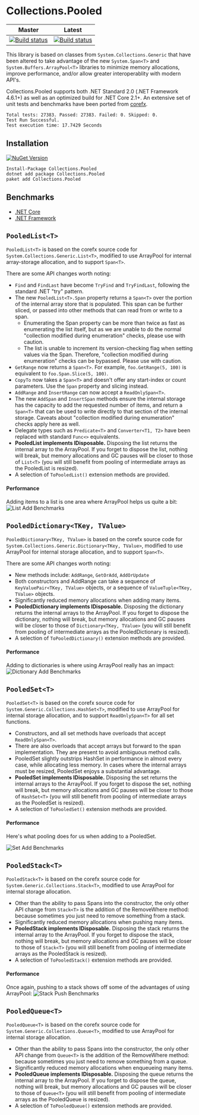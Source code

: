 # Collections.Pooled 

| Master | Latest  |
|--------|---------|
| [![Build status](https://ci.appveyor.com/api/projects/status/vb6j2jon32ia5qq4/branch/master?svg=true)](https://ci.appveyor.com/project/jtmueller/collections-pooled/branch/master) | [![Build status](https://ci.appveyor.com/api/projects/status/vb6j2jon32ia5qq4?svg=true)](https://ci.appveyor.com/project/jtmueller/collections-pooled) |

This library is based on classes from `System.Collections.Generic` that have been altered 
to take advantage of the new `System.Span<T>` and `System.Buffers.ArrayPool<T>` libraries 
to minimize memory allocations, improve performance, and/or allow greater interoperablity 
with modern API's.

Collections.Pooled supports both .NET Standard 2.0 (.NET Framework 4.6.1+) as well as an 
optimized build for .NET Core 2.1+. An extensive set of unit tests and benchmarks have
been ported from [corefx](https://github.com/dotnet/corefx).

```
Total tests: 27383. Passed: 27383. Failed: 0. Skipped: 0.
Test Run Successful.
Test execution time: 17.7429 Seconds
```

## Installation

[![NuGet Version](https://img.shields.io/nuget/v/Collections.Pooled.svg?style=flat)](https://www.nuget.org/packages/Collections.Pooled/) 
```
Install-Package Collections.Pooled
dotnet add package Collections.Pooled
paket add Collections.Pooled
```

## Benchmarks

  * [.NET Core](https://github.com/jtmueller/Collections.Pooled/tree/master/docs/benchmarks/netcoreapp2.2)
  * [.NET Framework](https://github.com/jtmueller/Collections.Pooled/tree/master/docs/benchmarks/net472)

## `PooledList<T>`

`PooledList<T>` is based on the corefx source code for `System.Collections.Generic.List<T>`,
modified to use ArrayPool for internal array-storage allocation, and to support `Span<T>`.

There are some API changes worth noting:

  * `Find` and `FindLast` have become `TryFind` and `TryFindLast`, following the standard
    .NET "try" pattern.
  * The new `PooledList<T>.Span` property returns a `Span<T>` over the portion of the internal
    array store that is populated. This span can be further sliced, or passed into other methods
    that can read from or write to a span.
    * Enumerating the Span property can be more than twice as fast as enumerating the list itself,
      but as we are unable to do the normal "collection modified during enumeration" checks, please
      use with caution.
    * The list is unable to increment its version-checking flag when setting values via the Span.
      Therefore, "collection modified during enumeration" checks can be bypassed. Please use with caution.
  * `GetRange` now returns a `Span<T>`. For example, `foo.GetRange(5, 100)` is equivalent to `foo.Span.Slice(5, 100)`.
  * `CopyTo` now takes a `Span<T>` and doesn't offer any start-index or count parameters. Use the `Span` property and slicing instead.
  * `AddRange` and `InsertRange` can now accept a `ReadOnlySpan<T>`.
  * The new `AddSpan` and `InsertSpan` methods ensure the internal storage has the capacity
    to add the requested number of items, and return a `Span<T>` that can be used to write
    directly to that section of the internal storage. Caveats about "collection modified during enumeration"
    checks apply here as well.
  * Delegate types such as `Predicate<T>` and `Converter<T1, T2>` have been replaced with standard `Func<>` equivalents.
  * **PooledList implements IDisposable.** Disposing the list returns the internal array to the ArrayPool.
    If you forget to dispose the list, nothing will break, but memory allocations and GC pauses will be closer to those
    of `List<T>` (you will still benefit from pooling of intermediate arrays as the PooledList is resized).
  * A selection of `ToPooledList()` extension methods are provided.

#### Performance

Adding items to a list is one area where ArrayPool helps us quite a bit:
![List Add Benchmarks](./docs/benchmarks/netcoreapp2.2/List_Add.svg) 

## `PooledDictionary<TKey, TValue>`

`PooledDictionary<TKey, TValue>` is based on the corefx source code for `System.Collections.Generic.Dictionary<TKey, TValue>`,
modified to use ArrayPool for internal storage allocation, and to support `Span<T>`.

There are some API changes worth noting:

  * New methods include: `AddRange`, `GetOrAdd`, `AddOrUpdate`
  * Both constructors and AddRange can take a sequence of `KeyValuePair<TKey, TValue>` objects, or a sequence of 
    `ValueTuple<TKey, TValue>` objects.
  * Significantly reduced memory allocations when adding many items.
  * **PooledDictionary implements IDisposable.** Disposing the dictionary returns the internal arrays to the ArrayPool.
    If you forget to dispose the dictionary, nothing will break, but memory allocations and GC pauses will be closer to those
    of `Dictionary<TKey, TValue>` (you will still benefit from pooling of intermediate arrays as the PooledDictionary is resized).
  * A selection of `ToPooledDictionary()` extension methods are provided.

#### Performance

Adding to dictionaries is where using ArrayPool really has an impact:
![Dictionary Add Benchmarks](./docs/benchmarks/netcoreapp2.2/Dict_Add.svg) 

## `PooledSet<T>`

`PooledSet<T>` is based on the corefx source code for `System.Generic.Collections.HashSet<T>`,
modified to use ArrayPool for internal storage allocation, and to support `ReadOnlySpan<T>` for all set functions.

  * Constructors, and all set methods have overloads that accept `ReadOnlySpan<T>`.
  * There are also overloads that accept arrays but forward to the span implementation. They are present 
    to avoid ambiguous method calls.
  * PooledSet slightly outstrips HashSet in performance in almost every case, while allocating less memory.
    In cases where the internal arrays must be resized, PooledSet enjoys a substantial advantage.
  * **PooledSet implements IDisposable.** Disposing the set returns the internal arrays to the ArrayPool.
    If you forget to dispose the set, nothing will break, but memory allocations and GC pauses will be closer to those
    of `HashSet<T>` (you will still benefit from pooling of intermediate arrays as the PooledSet is resized).
  * A selection of `ToPooledSet()` extension methods are provided.

#### Performance

Here's what pooling does for us when adding to a PooledSet. 

![Set Add Benchmarks](./docs/benchmarks/netcoreapp2.2/Set_Add.svg) 

## `PooledStack<T>`

`PooledStack<T>` is based on the corefx source code for `System.Generic.Collections.Stack<T>`, 
modified to use ArrayPool for internal storage allocation.

  * Other than the ability to pass Spans into the constructor, the only other API change from
    `Stack<T>` is the addition of the RemoveWhere method: because sometimes you just need to remove
    something from a stack.
  * Significantly reduced memory allocations when pushing many items.
  * **PooledStack implements IDisposable.** Disposing the stack returns the internal array to the ArrayPool.
    If you forget to dispose the stack, nothing will break, but memory allocations and GC pauses will be closer to those
    of `Stack<T>` (you will still benefit from pooling of intermediate arrays as the PooledStack is resized).
  * A selection of `ToPooledStack()` extension methods are provided.

#### Performance

Once again, pushing to a stack shows off some of the advantages of using ArrayPool:
![Stack Push Benchmarks](./docs/benchmarks/netcoreapp2.2/Stack_Push.svg) 

## `PooledQueue<T>`

`PooledQueue<T>` is based on the corefx source code for `System.Generic.Collections.Queue<T>`, 
modified to use ArrayPool for internal storage allocation.

  * Other than the ability to pass Spans into the constructor, the only other API change from
    `Queue<T>` is the addition of the RemoveWhere method: because sometimes you just need to remove
    something from a queue.
  * Significantly reduced memory allocations when enqueueing many items.
  * **PooledQueue implements IDisposable.** Disposing the queue returns the internal array to the ArrayPool.
    If you forget to dispose the queue, nothing will break, but memory allocations and GC pauses will be closer to those
    of `Queue<T>` (you will still benefit from pooling of intermediate arrays as the PooledQueue is resized).
  * A selection of `ToPooledQueue()` extension methods are provided.
